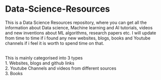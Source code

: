 # Data-Science-Resources
This is a Data Science Resources repository, where you can get all the information about Data science, Machine learning and AI tutorials, videos and new inventions about ML algorithms, research papers etc. I will update from time to time if i found any new websites, blogs, books and Youtube channels if i feel it is worth to spend time on that. 

<br>
This is mainly categorised into 3 types <br>
1. Websites, blogs and github links <br>
2. Youtube Channels and videos from different sources <br>
3. Books <br>
